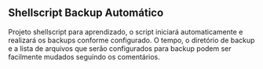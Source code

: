 ## Shellscript Backup Automático

Projeto shellscript para aprendizado, o script iniciará automaticamente e realizará os backups conforme configurado.
O tempo, o diretório de backup e a lista de arquivos que serão configurados para backup podem ser facilmente mudados seguindo os comentários.